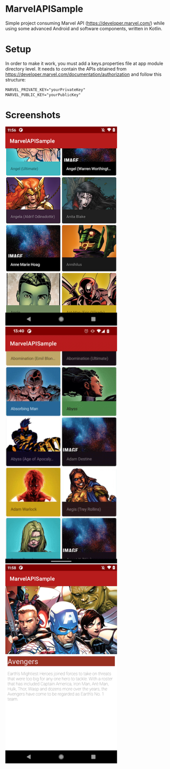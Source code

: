 # MarvelAPISample
Simple project consuming Marvel API (https://developer.marvel.com/) while using some advanced Android and software components, written in Kotlin.


# Setup
In order to make it work, you must add a keys.properties file at app module directory level. It needs to contain the APIs obtained from https://developer.marvel.com/documentation/authorization and follow this structure:

```
MARVEL_PRIVATE_KEY="yourPrivateKey"
MARVEL_PUBLIC_KEY="yourPublicKey"
```

# Screenshots

<img src="art/screenshot_list.png" width="350">
<img src="art/transition.gif" width="350">
<img src="art/screenshot_detail.png" width="350">
